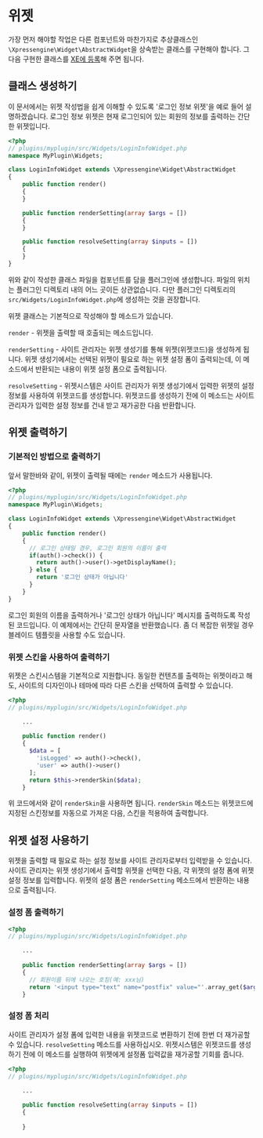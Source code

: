 # 위젯

가장 먼저 해야할 작업은 다른 컴포넌트와 마찬가지로 추상클래스인 `\Xpressengine\Widget\AbstractWidget`을 상속받는 클래스를 구현해야 합니다. 그 다음 구현한 클래스를 [XE에 등록](plugin-component.md)해 주면 됩니다.


## 클래스 생성하기

이 문서에서는 위젯 작성법을 쉽게 이해할 수 있도록 '로그인 정보 위젯'을 예로 들어 설명하겠습니다. 로그인 정보 위젯은 현재 로그인되어 있는 회원의 정보를 출력하는 간단한 위젯입니다.

```php
<?php
// plugins/myplugin/src/Widgets/LoginInfoWidget.php
namespace MyPlugin\Widgets;

class LoginInfoWidget extends \Xpressengine\Widget\AbstractWidget
{
    public function render()
    {
    }

    public function renderSetting(array $args = [])
    {
    }

    public function resolveSetting(array $inputs = [])
    {
    }
}
```

위와 같이 작성한 클래스 파일을 컴포넌트를 담을 플러그인에 생성합니다. 파일의 위치는 플러그인 디렉토리 내의 어느 곳이든 상관없습니다. 다만 플러그인 디렉토리의 `src/Widgets/LoginInfoWidget.php`에 생성하는 것을 권장합니다. 

위젯 클래스는 기본적으로 작성해야 할 메소드가 있습니다.

`render` - 위젯을 출력할 때 호출되는 메소드입니다.

`renderSetting` - 사이트 관리자는 위젯 생성기를 통해 위젯(위젯코드)을 생성하게 됩니다. 위젯 생성기에서는 선택된 위젯이 필요로 하는 위젯 설정 폼이 출력되는데, 이 메소드에서 반환되는 내용이 위젯 설정 폼으로 출력됩니다.

`resolveSetting` - 위젯시스템은 사이트 관리자가 위젯 생성기에서 입력한 위젯의 설정 정보를 사용하여 위젯코드를 생성합니다. 위젯코드를 생성하기 전에 이 메소드는 사이트 관리자가 입력한 설정 정보를 건내 받고 재가공한 다음 반환합니다.


## 위젯 출력하기

### 기본적인 방법으로 출력하기

앞서 말한바와 같이, 위젯이 출력될 때에는 `render` 메소드가 사용됩니다.

```php
<?php
// plugins/myplugin/src/Widgets/LoginInfoWidget.php
namespace MyPlugin\Widgets;

class LoginInfoWidget extends \Xpressengine\Widget\AbstractWidget
{
    public function render()
    {
      // 로그인 상태일 경우, 로그인 회원의 이름이 출력
      if(auth()->check()) {
        return auth()->user()->getDisplayName();
      } else {
        return '로그인 상태가 아닙니다'
      }
    }
}
```

로그인 회원의 이름을 출력하거나 '로그인 상태가 아닙니다' 메시지를 출력하도록 작성된 코드입니다. 이 예제에서는 간단히 문자열을 반환했습니다. 좀 더 복잡한 위젯일 경우 블레이드 템플릿을 사용할 수도 있습니다.


### 위젯 스킨을 사용하여 출력하기

위젯은 스킨시스템을 기본적으로 지원합니다. 동일한 컨텐츠를 출력하는 위젯이라고 해도, 사이트의 디자인이나 테마에 따라 다른 스킨을 선택하여 출력할 수 있습니다.

```php
<?php
// plugins/myplugin/src/Widgets/LoginInfoWidget.php

    ...
    
    public function render()
    {
      $data = [
        'isLogged' => auth()->check(),
        'user' => auth()->user()
      ];
      return $this->renderSkin($data);
    }

```

위 코드에서와 같이 `renderSkin`을 사용하면 됩니다. `renderSkin` 메소드는 위젯코드에 지정된 스킨정보를 자동으로 가져온 다음, 스킨을 적용하여 출력합니다.

## 위젯 설정 사용하기

위젯을 출력할 때 필요로 하는 설정 정보를 사이트 관리자로부터 입력받을 수 있습니다. 사이트 관리자는 위젯 생성기에서 출력할 위젯을 선택한 다음, 각 위젯의 설정 폼에 위젯 설정 정보를 입력합니다. 위젯의 설정 폼은 `renderSetting` 메소드에서 반환하는 내용으로 출력됩니다.

### 설정 폼 출력하기

```php
<?php
// plugins/myplugin/src/Widgets/LoginInfoWidget.php

    ...
    
    public function renderSetting(array $args = [])
    {
      // 회원이름 뒤에 나오는 호칭(예: xxx님)
      return '<input type="text" name="postfix" value="'.array_get($args, 'postfix', '').'">';
    }
```

### 설정 폼 처리

사이트 관리자가 설정 폼에 입력한 내용을 위젯코드로 변환하기 전에 한번 더 재가공할 수 있습니다. `resolveSetting` 메소드를 사용하십시오. 위젯시스템은 위젯코드를 생성하기 전에 이 메소드를 실행하여 위젯에게 설정폼 입력값을 재가공할 기회를 줍니다.

```php
<?php
// plugins/myplugin/src/Widgets/LoginInfoWidget.php

    ...
    
    public function resolveSetting(array $inputs = [])
    {
      
    }
    
```
